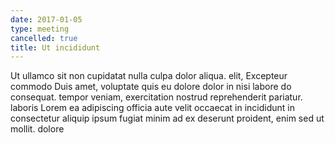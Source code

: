 ```yaml
---
date: 2017-01-05
type: meeting
cancelled: true
title: Ut incididunt
---
```

Ut ullamco sit non cupidatat nulla culpa dolor aliqua. elit, Excepteur commodo Duis amet, voluptate quis eu dolore dolor in nisi labore do consequat. tempor veniam, exercitation nostrud reprehenderit pariatur. laboris Lorem ea adipiscing officia aute velit occaecat in incididunt in consectetur aliquip ipsum fugiat minim ad ex deserunt proident, enim sed ut mollit. dolore